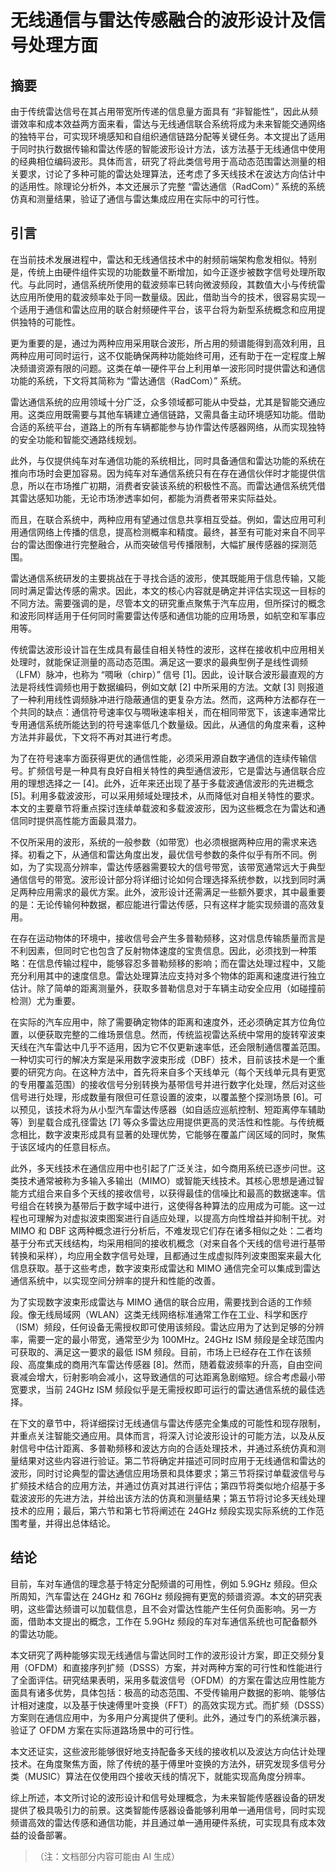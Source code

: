 # 无线通信与雷达传感融合的波形设计及信号处理方面

## 摘要

由于传统雷达信号在其占用带宽所传递的信息量方面具有 “非智能性”，因此从频谱效率和成本效益两方面来看，雷达与无线通信联合系统将成为未来智能交通网络的独特平台，可实现环境感知和自组织通信链路分配等关键任务。本文提出了适用于同时执行数据传输和雷达传感的智能波形设计方法，该方法基于无线通信中使用的经典相位编码波形。具体而言，研究了将此类信号用于高动态范围雷达测量的相关要求，讨论了多种可能的雷达处理算法，还考虑了多天线技术在波达方向估计中的适用性。除理论分析外，本文还展示了完整 “雷达通信（RadCom）” 系统的系统仿真和测量结果，验证了通信与雷达集成应用在实际中的可行性。

## 引言

在当前技术发展进程中，雷达和无线通信技术中的射频前端架构愈发相似。特别是，传统上由硬件组件实现的功能数量不断增加，如今正逐步被数字信号处理所取代。与此同时，通信系统所使用的载波频率已转向微波频段，其数值大小与传统雷达应用所使用的载波频率处于同一数量级。因此，借助当今的技术，很容易实现一个适用于通信和雷达应用的联合射频硬件平台，该平台将为新型系统概念和应用提供独特的可能性。

更为重要的是，通过为两种应用采用联合波形，所占用的频谱能得到高效利用，且两种应用可同时运行，这不仅能确保两种功能始终可用，还有助于在一定程度上解决频谱资源有限的问题。这类在单一硬件平台上利用单一波形同时提供雷达和通信功能的系统，下文将其简称为 “雷达通信（RadCom）” 系统。

雷达通信系统的应用领域十分广泛，众多领域都可能从中受益，尤其是智能交通应用。这类应用既需要与其他车辆建立通信链路，又需具备主动环境感知功能。借助合适的系统平台，道路上的所有车辆都能参与协作雷达传感器网络，从而实现独特的安全功能和智能交通路线规划。

此外，与仅提供纯车对车通信功能的系统相比，同时具备通信和雷达功能的系统在推向市场时会更加容易。因为纯车对车通信系统只有在存在通信伙伴时才能提供信息，所以在市场推广初期，消费者安装该系统的积极性不高。而雷达通信系统凭借其雷达感知功能，无论市场渗透率如何，都能为消费者带来实际益处。

而且，在联合系统中，两种应用有望通过信息共享相互受益。例如，雷达应用可利用通信网络上传播的信息，提高检测概率和精度。最终，甚至有可能对来自不同平台的雷达图像进行完整融合，从而突破信号传播限制，大幅扩展传感器的探测范围。

雷达通信系统研发的主要挑战在于寻找合适的波形，使其既能用于信息传输，又能同时满足雷达传感的需求。因此，本文的核心内容就是确定并评估实现这一目标的不同方法。需要强调的是，尽管本文的研究重点聚焦于汽车应用，但所探讨的概念和波形同样适用于任何同时需要雷达传感和通信功能的应用场景，如航空和军事应用等。

传统雷达波形设计旨在生成具有最佳自相关特性的波形，这样在接收机中应用相关处理时，就能保证测量的高动态范围。满足这一要求的最典型例子是线性调频（LFM）脉冲，也称为 “啁啾（chirp）” 信号 \[1]。因此，设计联合波形最直观的方法是将线性调频也用于数据编码，例如文献 \[2] 中所采用的方法。文献 \[3] 则报道了一种利用线性调频脉冲进行隐蔽通信的更复杂方法。然而，这两种方法都存在一个共同的缺点：通信符号速率仅与啁啾速率相关，而在相同带宽下，该速率通常比专用通信系统所能达到的符号速率低几个数量级。因此，从通信的角度来看，这种方法并非最优，下文将不再对其进行考虑。

为了在符号速率方面获得更优的通信性能，必须采用源自数字通信的连续传输信号。扩频信号是一种具有良好自相关特性的典型通信波形，它是雷达与通信联合应用的理想选择之一 \[4]。此外，近年来还出现了基于多载波通信波形的先进概念 \[5]。利用多载波波形，可以采用频域处理技术，从而降低对自相关特性的要求。本文的主要章节将重点探讨连续单载波和多载波波形，因为这些概念在为雷达和通信同时提供高性能方面最具潜力。

不仅所采用的波形，系统的一般参数（如带宽）也必须根据两种应用的需求来选择。初看之下，从通信和雷达角度出发，最优信号参数的条件似乎有所不同。例如，为了实现高分辨率，雷达传感器需要较大的信号带宽，该带宽通常远大于典型通信信号的带宽。波形设计部分将详细讨论如何合理选择系统参数，以找到同时满足两种应用需求的最优方案。此外，波形设计还需满足一些额外要求，其中最重要的是：无论传输何种数据，都应能进行雷达传感，只有这样才能实现频谱的高效复用。

在存在运动物体的环境中，接收信号会产生多普勒频移，这对信息传输质量而言是不利因素，但同时它也包含了反射物体速度的宝贵信息。因此，必须找到一种策略：在信息传输过程中，能够容忍多普勒频移的影响；而在雷达处理过程中，又能充分利用其中的速度信息。雷达处理算法应支持对多个物体的距离和速度进行独立估计。除了简单的距离测量外，获取多普勒信息对于车辆主动安全应用（如碰撞前检测）尤为重要。

在实际的汽车应用中，除了需要确定物体的距离和速度外，还必须确定其方位角位置，以便获取完整的二维场景信息。然而，传统监视雷达系统中常用的旋转窄波束天线在汽车雷达中几乎不适用，因为它不仅更新速率低，还会限制通信覆盖范围。一种切实可行的解决方案是采用数字波束形成（DBF）技术，目前该技术是一个重要的研究方向。在这种方法中，首先将来自多个天线单元（每个天线单元具有更宽的专用覆盖范围）的接收信号分别转换为基带信号并进行数字化处理，然后对这些信号进行处理，形成数量有限但可任意设置的波束，以覆盖整个探测场景 \[6]。可以预见，该技术将为从小型汽车雷达传感器（如自适应巡航控制、短距离停车辅助等）到星载合成孔径雷达 \[7] 等众多雷达应用提供更高的灵活性和性能。与传统概念相比，数字波束形成具有显著的处理优势，它能够在覆盖广阔区域的同时，聚焦于该区域内的任意目标点。

此外，多天线技术在通信应用中也引起了广泛关注，如今商用系统已逐步问世。这类技术通常被称为多输入多输出（MIMO）或智能天线技术。其核心思想是通过智能方式组合来自多个天线的接收信号，以获得最佳的信噪比和最高的数据速率。信号组合在转换为基带后于数字域中进行，这使得各种算法的应用成为可能。这一过程也可理解为对虚拟波束图案进行自适应处理，以提高方向性增益并抑制干扰。对 MIMO 和 DBF 这两种概念进行分析后，不难发现它们存在诸多相似之处：二者均基于分布式天线结构，均采用相同的接收机概念（对来自各个天线的信号进行基带转换和采样），均应用全数字信号处理，且都通过生成虚拟阵列波束图案来最大化信息获取。基于这些考虑，数字波束形成雷达和 MIMO 通信完全可以集成到雷达通信系统中，以实现空间分辨率的提升和性能的改善。

为了实现数字波束形成雷达与 MIMO 通信的联合应用，需要找到合适的工作频段。像无线局域网（WLAN）这类无线网络标准通常工作在工业、科学和医疗（ISM）频段，任何设备无需授权即可使用该频段。雷达应用为了达到足够的分辨率，需要一定的最小带宽，通常至少为 100MHz。24GHz ISM 频段是全球范围内可获取的、满足这一要求的最低 ISM 频段。目前，市场上已经存在工作在该频段、高度集成的商用汽车雷达传感器 \[8]。然而，随着载波频率的升高，自由空间衰减会增大，衍射影响会减小，这导致通信的可达距离急剧缩短。综合考虑最小带宽要求，当前 24GHz ISM 频段似乎是无需授权即可运行的雷达通信系统的最佳选择。

在下文的章节中，将详细探讨无线通信与雷达传感完全集成的可能性和现存限制，并重点关注智能交通应用。具体而言，将深入讨论波形设计的可能方法，以及从反射信号中估计距离、多普勒频移和波达方向的合适处理技术，并通过系统仿真和测量结果对这些内容进行验证。第二节将确定并描述可同时应用于无线通信和雷达的波形，同时讨论典型的雷达通信应用场景和具体要求；第三节将探讨单载波信号与扩频技术结合的应用方法，并通过仿真对其进行评估；第四节将类似地介绍基于多载波波形的先进方法，并给出该方法的仿真和测量结果；第五节将讨论多天线处理技术的应用；最后，第六节和第七节将阐述在 24GHz 频段实现实际系统的工作范围考量，并得出总体结论。

## 结论

目前，车对车通信的理念基于特定分配频谱的可用性，例如 5.9GHz 频段。但众所周知，汽车雷达在 24GHz 和 76GHz 频段拥有更宽的频谱资源。本文的研究表明，这些雷达频谱可以加载信息，且不会对雷达性能产生任何负面影响。另一方面，借助本文提出的概念，工作在 5.9GHz 频段的车对车通信系统也可配备额外的雷达功能。

本文研究了两种能够实现无线通信与雷达同时工作的波形设计方案，即正交频分复用（OFDM）和直接序列扩频（DSSS）方案，并对两种方案的可行性和性能进行了全面评估。研究结果表明，采用多载波信号（OFDM）的方案在雷达应用性能方面具有诸多优势，具体包括：极高的动态范围、不受传输用户数据的影响、能够估计相对速度，以及基于快速傅里叶变换（FFT）的高效实现方式。而扩频（DSSS）方案则在通信应用中，为多用户分离提供了便利。此外，通过专门的系统演示器，验证了 OFDM 方案在实际道路场景中的可行性。

本文还证实，这些波形能够很好地支持配备多天线的接收机以及波达方向估计处理技术。在角度聚焦方面，除了传统的基于傅里叶变换的方法外，研究发现多信号分类（MUSIC）算法在仅使用四个接收天线的情况下，就能实现高角度分辨率。

综上所述，本文所讨论的波形设计和信号处理概念，为未来智能传感器设备的研发提供了极具吸引力的前景。这类智能传感器设备能够利用单一通用信号，同时实现频谱高效的雷达传感和通信功能，并且通过单一通用硬件系统，可实现具有成本效益的设备部署。

> （注：文档部分内容可能由 AI 生成）